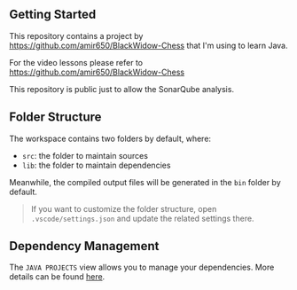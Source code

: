 ## Getting Started

This repository contains a project by https://github.com/amir650/BlackWidow-Chess that I'm using to learn Java.

For the video lessons please refer to https://github.com/amir650/BlackWidow-Chess

This repository is public just to allow the SonarQube analysis.

## Folder Structure

The workspace contains two folders by default, where:

- `src`: the folder to maintain sources
- `lib`: the folder to maintain dependencies

Meanwhile, the compiled output files will be generated in the `bin` folder by default.

> If you want to customize the folder structure, open `.vscode/settings.json` and update the related settings there.

## Dependency Management

The `JAVA PROJECTS` view allows you to manage your dependencies. More details can be found [here](https://github.com/microsoft/vscode-java-dependency#manage-dependencies).
